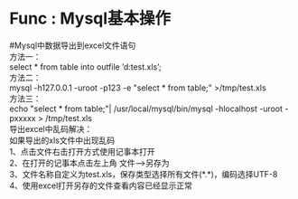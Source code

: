 # Func : Mysql基本操作

#Mysql中数据导出到excel文件语句\
方法一：\
select * from table into outfile ’d:test.xls’;\
方法二：\
mysql -h127.0.0.1 -uroot -p123 -e "select * from table;" >/tmp/test.xls\
方法三：\
echo "select * from table;"| /usr/local/mysql/bin/mysql -hlocalhost -uroot -pxxxxx > /tmp/test.xls\
导出excel中乱码解决：\
如果导出的xls文件中出现乱码\
1、点击文件右击打开方式使用记事本打开\
2、在打开的记事本点击左上角 文件-->另存为\
3、文件名称自定义为test.xls，保存类型选择所有文件(\*.\*)，编码选择UTF-8\
4、使用excel打开另存的文件查看内容已经显示正常


